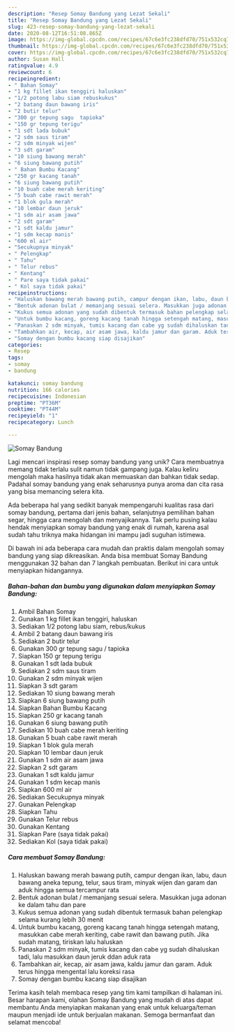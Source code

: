 ```yaml
---
description: "Resep Somay Bandung yang Lezat Sekali"
title: "Resep Somay Bandung yang Lezat Sekali"
slug: 423-resep-somay-bandung-yang-lezat-sekali
date: 2020-08-12T16:51:08.865Z
image: https://img-global.cpcdn.com/recipes/67c6e3fc238dfd70/751x532cq70/somay-bandung-foto-resep-utama.jpg
thumbnail: https://img-global.cpcdn.com/recipes/67c6e3fc238dfd70/751x532cq70/somay-bandung-foto-resep-utama.jpg
cover: https://img-global.cpcdn.com/recipes/67c6e3fc238dfd70/751x532cq70/somay-bandung-foto-resep-utama.jpg
author: Susan Hall
ratingvalue: 4.9
reviewcount: 6
recipeingredient:
- " Bahan Somay"
- "1 kg fillet ikan tenggiri haluskan"
- "1/2 potong labu siam rebuskukus"
- "2 batang daun bawang iris"
- "2 butir telur"
- "300 gr tepung sagu  tapioka"
- "150 gr tepung terigu"
- "1 sdt lada bubuk"
- "2 sdm saus tiram"
- "2 sdm minyak wijen"
- "3 sdt garam"
- "10 siung bawang merah"
- "6 siung bawang putih"
- " Bahan Bumbu Kacang"
- "250 gr kacang tanah"
- "6 siung bawang putih"
- "10 buah cabe merah keriting"
- "5 buah cabe rawit merah"
- "1 blok gula merah"
- "10 lembar daun jeruk"
- "1 sdm air asam jawa"
- "2 sdt garam"
- "1 sdt kaldu jamur"
- "1 sdm kecap manis"
- "600 ml air"
- "Secukupnya minyak"
- " Pelengkap"
- " Tahu"
- " Telur rebus"
- " Kentang"
- " Pare saya tidak pakai"
- " Kol saya tidak pakai"
recipeinstructions:
- "Haluskan bawang merah bawang putih, campur dengan ikan, labu, daun bawang aneka tepung, telur, saus tiram, minyak wijen dan garam dan aduk hingga semua tercampur rata"
- "Bentuk adonan bulat / memanjang sesuai selera. Masukkan juga adonan ke dalam tahu dan pare"
- "Kukus semua adonan yang sudah dibentuk termasuk bahan pelengkap selama kurang lebih 30 menit"
- "Untuk bumbu kacang, goreng kacang tanah hingga setengah matang, masukkan cabe merah keriting, cabe rawit dan bawang putih. Jika sudah matang, tiriskan lalu haluskan"
- "Panaskan 2 sdm minyak, tumis kacang dan cabe yg sudah dihaluskan tadi, lalu masukkan daun jeruk ddan aduk rata"
- "Tambahkan air, kecap, air asam jawa, kaldu jamur dan garam. Aduk terus hingga mengental lalu koreksi rasa"
- "Somay dengan bumbu kacang siap disajikan"
categories:
- Resep
tags:
- somay
- bandung

katakunci: somay bandung 
nutrition: 166 calories
recipecuisine: Indonesian
preptime: "PT36M"
cooktime: "PT44M"
recipeyield: "1"
recipecategory: Lunch

---
```



![Somay Bandung](https://img-global.cpcdn.com/recipes/67c6e3fc238dfd70/751x532cq70/somay-bandung-foto-resep-utama.jpg)

Lagi mencari inspirasi resep somay bandung yang unik? Cara membuatnya memang tidak terlalu sulit namun tidak gampang juga. Kalau keliru mengolah maka hasilnya tidak akan memuaskan dan bahkan tidak sedap. Padahal somay bandung yang enak seharusnya punya aroma dan cita rasa yang bisa memancing selera kita.

Ada beberapa hal yang sedikit banyak mempengaruhi kualitas rasa dari somay bandung, pertama dari jenis bahan, selanjutnya pemilihan bahan segar, hingga cara mengolah dan menyajikannya. Tak perlu pusing kalau hendak menyiapkan somay bandung yang enak di rumah, karena asal sudah tahu triknya maka hidangan ini mampu jadi suguhan istimewa.




Di bawah ini ada beberapa cara mudah dan praktis dalam mengolah somay bandung yang siap dikreasikan. Anda bisa membuat Somay Bandung menggunakan 32 bahan dan 7 langkah pembuatan. Berikut ini cara untuk menyiapkan hidangannya.

<!--inarticleads1-->

##### Bahan-bahan dan bumbu yang digunakan dalam menyiapkan Somay Bandung:

1. Ambil  Bahan Somay
1. Gunakan 1 kg fillet ikan tenggiri, haluskan
1. Sediakan 1/2 potong labu siam, rebus/kukus
1. Ambil 2 batang daun bawang iris
1. Sediakan 2 butir telur
1. Gunakan 300 gr tepung sagu / tapioka
1. Siapkan 150 gr tepung terigu
1. Gunakan 1 sdt lada bubuk
1. Sediakan 2 sdm saus tiram
1. Gunakan 2 sdm minyak wijen
1. Siapkan 3 sdt garam
1. Sediakan 10 siung bawang merah
1. Siapkan 6 siung bawang putih
1. Siapkan  Bahan Bumbu Kacang
1. Siapkan 250 gr kacang tanah
1. Gunakan 6 siung bawang putih
1. Sediakan 10 buah cabe merah keriting
1. Gunakan 5 buah cabe rawit merah
1. Siapkan 1 blok gula merah
1. Siapkan 10 lembar daun jeruk
1. Gunakan 1 sdm air asam jawa
1. Siapkan 2 sdt garam
1. Gunakan 1 sdt kaldu jamur
1. Gunakan 1 sdm kecap manis
1. Siapkan 600 ml air
1. Sediakan Secukupnya minyak
1. Gunakan  Pelengkap
1. Siapkan  Tahu
1. Gunakan  Telur rebus
1. Gunakan  Kentang
1. Siapkan  Pare (saya tidak pakai)
1. Sediakan  Kol (saya tidak pakai)




<!--inarticleads2-->

##### Cara membuat Somay Bandung:

1. Haluskan bawang merah bawang putih, campur dengan ikan, labu, daun bawang aneka tepung, telur, saus tiram, minyak wijen dan garam dan aduk hingga semua tercampur rata
1. Bentuk adonan bulat / memanjang sesuai selera. Masukkan juga adonan ke dalam tahu dan pare
1. Kukus semua adonan yang sudah dibentuk termasuk bahan pelengkap selama kurang lebih 30 menit
1. Untuk bumbu kacang, goreng kacang tanah hingga setengah matang, masukkan cabe merah keriting, cabe rawit dan bawang putih. Jika sudah matang, tiriskan lalu haluskan
1. Panaskan 2 sdm minyak, tumis kacang dan cabe yg sudah dihaluskan tadi, lalu masukkan daun jeruk ddan aduk rata
1. Tambahkan air, kecap, air asam jawa, kaldu jamur dan garam. Aduk terus hingga mengental lalu koreksi rasa
1. Somay dengan bumbu kacang siap disajikan




Terima kasih telah membaca resep yang tim kami tampilkan di halaman ini. Besar harapan kami, olahan Somay Bandung yang mudah di atas dapat membantu Anda menyiapkan makanan yang enak untuk keluarga/teman maupun menjadi ide untuk berjualan makanan. Semoga bermanfaat dan selamat mencoba!
